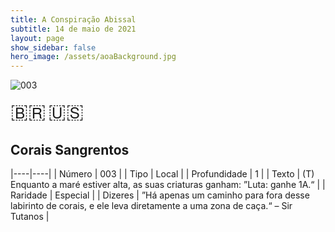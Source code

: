 ```yaml
---
title: A Conspiração Abissal
subtitle: 14 de maio de 2021
layout: page
show_sidebar: false
hero_image: /assets/aoaBackground.jpg
---
```


![003](https://cards-keyforge.s3.eu-north-1.amazonaws.com/media/pt/tac/003.png)

<span title="Português" style="font-size: 32px;cursor: pointer;" onclick="javascript:document.querySelector('img[alt=\'003\']').src=document.querySelector('img[alt=\'003\']').src.replace(/media\/[^/]+/, 'media/pt')">🇧🇷</span>
<span title="English" style="font-size: 32px;cursor: pointer;" onclick="javascript:document.querySelector('img[alt=\'003\']').src=document.querySelector('img[alt=\'003\']').src.replace(/media\/[^/]+/, 'media/en')">🇺🇸</span>

## Corais Sangrentos

|----|----|
| Número | 003 |
| Tipo | Local |
| Profundidade | 1 |
| Texto | (T) Enquanto a maré estiver alta, as suas criaturas ganham:  ”Luta: ganhe 1A.“ |
| Raridade | Especial |
| Dizeres | ”Há apenas um caminho para fora desse labirinto de corais,  e ele leva diretamente a uma zona de caça.“ – Sir Tutanos  |
